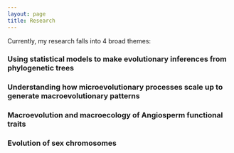 ```yaml
---
layout: page
title: Research
---
```


Currently, my research falls into 4 broad themes:

### Using statistical models to make evolutionary inferences from phylogenetic trees

### Understanding how microevolutionary processes scale up to generate macroevolutionary patterns

### Macroevolution and macroecology of Angiosperm functional traits

### Evolution of sex chromosomes
